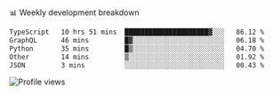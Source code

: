 
📊 Weekly development breakdown
<!--START_SECTION:waka-->

```txt
TypeScript   10 hrs 51 mins  █████████████████████▓░░░   86.12 %
GraphQL      46 mins         █▓░░░░░░░░░░░░░░░░░░░░░░░   06.18 %
Python       35 mins         █▒░░░░░░░░░░░░░░░░░░░░░░░   04.70 %
Other        14 mins         ▒░░░░░░░░░░░░░░░░░░░░░░░░   01.92 %
JSON         3 mins          ░░░░░░░░░░░░░░░░░░░░░░░░░   00.43 %
```

<!--END_SECTION:waka-->

<img src="https://gpvc.arturio.dev/iqbalfasri" alt="Profile views"/>
